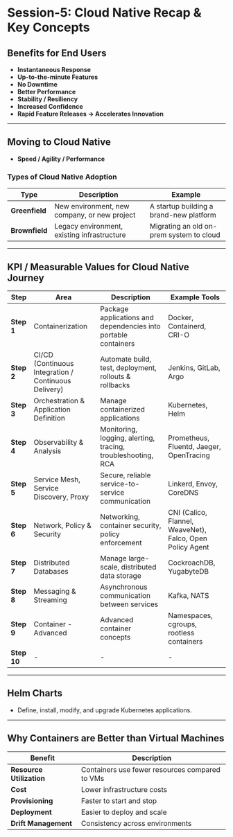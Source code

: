 # Session-5: Cloud Native Recap & Key Concepts

## **Benefits for End Users**
- **Instantaneous Response**
- **Up-to-the-minute Features**
- **No Downtime**
- **Better Performance**
- **Stability / Resiliency**
- **Increased Confidence**
- **Rapid Feature Releases → Accelerates Innovation**

---

## **Moving to Cloud Native**
- **Speed / Agility / Performance**

### **Types of Cloud Native Adoption**
| Type | Description | Example |
|------|-------------|---------|
| **Greenfield** | New environment, new company, or new project | A startup building a brand-new platform |
| **Brownfield** | Legacy environment, existing infrastructure | Migrating an old on-prem system to cloud |

---

## **KPI / Measurable Values for Cloud Native Journey**

| Step | Area | Description | Example Tools |
|------|------|-------------|---------------|
| **Step 1** | Containerization | Package applications and dependencies into portable containers | Docker, Containerd, CRI-O |
| **Step 2** | CI/CD (Continuous Integration / Continuous Delivery) | Automate build, test, deployment, rollouts & rollbacks | Jenkins, GitLab, Argo |
| **Step 3** | Orchestration & Application Definition | Manage containerized applications | Kubernetes, Helm |
| **Step 4** | Observability & Analysis | Monitoring, logging, alerting, tracing, troubleshooting, RCA | Prometheus, Fluentd, Jaeger, OpenTracing |
| **Step 5** | Service Mesh, Service Discovery, Proxy | Secure, reliable service-to-service communication | Linkerd, Envoy, CoreDNS |
| **Step 6** | Network, Policy & Security | Networking, container security, policy enforcement | CNI (Calico, Flannel, WeaveNet), Falco, Open Policy Agent |
| **Step 7** | Distributed Databases | Manage large-scale, distributed data storage | CockroachDB, YugabyteDB |
| **Step 8** | Messaging & Streaming | Asynchronous communication between services | Kafka, NATS |
| **Step 9** | Container - Advanced | Advanced container concepts | Namespaces, cgroups, rootless containers |
| **Step 10** | - | - | - |

---

## **Helm Charts**
- Define, install, modify, and upgrade Kubernetes applications.

---

## **Why Containers are Better than Virtual Machines**
| Benefit | Description |
|---------|-------------|
| **Resource Utilization** | Containers use fewer resources compared to VMs |
| **Cost** | Lower infrastructure costs |
| **Provisioning** | Faster to start and stop |
| **Deployment** | Easier to deploy and scale |
| **Drift Management** | Consistency across environments |

